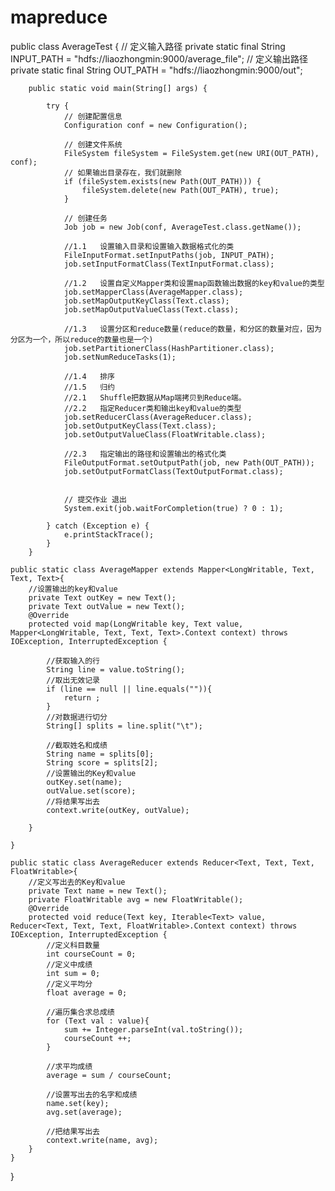 # mapreduce








public class AverageTest {
		// 定义输入路径
		private static final String INPUT_PATH = "hdfs://liaozhongmin:9000/average_file";
		// 定义输出路径
		private static final String OUT_PATH = "hdfs://liaozhongmin:9000/out";
 
		public static void main(String[] args) {
 
			try {
				// 创建配置信息
				Configuration conf = new Configuration();
				
				// 创建文件系统
				FileSystem fileSystem = FileSystem.get(new URI(OUT_PATH), conf);
				// 如果输出目录存在，我们就删除
				if (fileSystem.exists(new Path(OUT_PATH))) {
					fileSystem.delete(new Path(OUT_PATH), true);
				}
 
				// 创建任务
				Job job = new Job(conf, AverageTest.class.getName());
 
				//1.1	设置输入目录和设置输入数据格式化的类
				FileInputFormat.setInputPaths(job, INPUT_PATH);
				job.setInputFormatClass(TextInputFormat.class);
 
				//1.2	设置自定义Mapper类和设置map函数输出数据的key和value的类型
				job.setMapperClass(AverageMapper.class);
				job.setMapOutputKeyClass(Text.class);
				job.setMapOutputValueClass(Text.class);
 
				//1.3	设置分区和reduce数量(reduce的数量，和分区的数量对应，因为分区为一个，所以reduce的数量也是一个)
				job.setPartitionerClass(HashPartitioner.class);
				job.setNumReduceTasks(1);
 
				//1.4	排序
				//1.5	归约
				//2.1	Shuffle把数据从Map端拷贝到Reduce端。
				//2.2	指定Reducer类和输出key和value的类型
				job.setReducerClass(AverageReducer.class);
				job.setOutputKeyClass(Text.class);
				job.setOutputValueClass(FloatWritable.class);
 
				//2.3	指定输出的路径和设置输出的格式化类
				FileOutputFormat.setOutputPath(job, new Path(OUT_PATH));
				job.setOutputFormatClass(TextOutputFormat.class);
 
 
				// 提交作业 退出
				System.exit(job.waitForCompletion(true) ? 0 : 1);
			
			} catch (Exception e) {
				e.printStackTrace();
			}
		}
 
	public static class AverageMapper extends Mapper<LongWritable, Text, Text, Text>{
		//设置输出的key和value
		private Text outKey = new Text();
		private Text outValue = new Text();
		@Override
		protected void map(LongWritable key, Text value, Mapper<LongWritable, Text, Text, Text>.Context context) throws IOException, InterruptedException {
		
			//获取输入的行
			String line = value.toString();
			//取出无效记录
			if (line == null || line.equals("")){
				return ;
			}
			//对数据进行切分
			String[] splits = line.split("\t");
			
			//截取姓名和成绩
			String name = splits[0];
			String score = splits[2];
			//设置输出的Key和value
			outKey.set(name);
			outValue.set(score);
			//将结果写出去
			context.write(outKey, outValue);
			
		}
		
	}
	
	public static class AverageReducer extends Reducer<Text, Text, Text, FloatWritable>{
		//定义写出去的Key和value
		private Text name = new Text();
		private FloatWritable avg = new FloatWritable();
		@Override
		protected void reduce(Text key, Iterable<Text> value, Reducer<Text, Text, Text, FloatWritable>.Context context) throws IOException, InterruptedException {
			//定义科目数量
			int courseCount = 0;
			//定义中成绩
			int sum = 0;
			//定义平均分
			float average = 0;
			
			//遍历集合求总成绩
			for (Text val : value){
				sum += Integer.parseInt(val.toString());
				courseCount ++;
			}
			
			//求平均成绩
			average = sum / courseCount;
			
			//设置写出去的名字和成绩
			name.set(key);
			avg.set(average);
			
			//把结果写出去
			context.write(name, avg);
		}
	}
}
